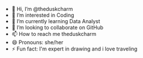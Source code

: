 - 👋 Hi, I’m @theduskcharm
- 👀 I’m interested in Coding 
- 🌱 I’m currently learning Data Analyst 
- 💞️ I’m looking to collaborate on GitHub 
- 📫 How to reach me theduskcharm 
- 😄 Pronouns: she/her
- ⚡ Fun fact: I'm expert in drawing and i love traveling 

<!---
theduskcharm/theduskcharm is a ✨ special ✨ repository because its `README.md` (this file) appears on your GitHub profile.
You can click the Preview link to take a look at your changes.
--->
